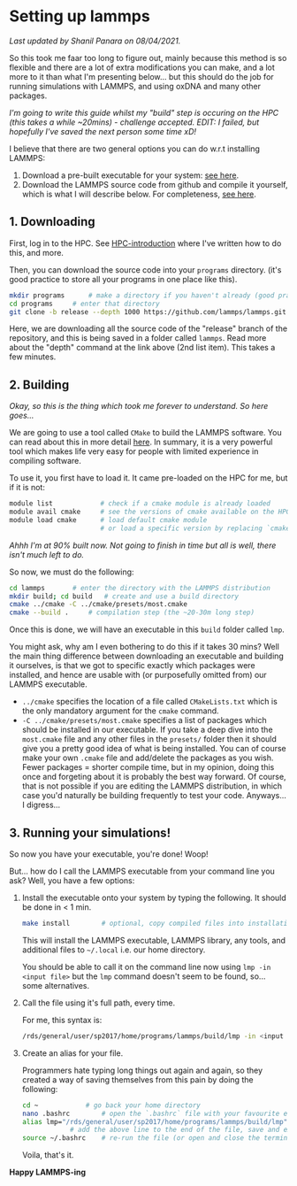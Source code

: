 # Setting up lammps

_Last updated by Shanil Panara on 08/04/2021._

So this took me faar too long to figure out, mainly because this method is so flexible and there are a lot of extra modifications you can make, and a lot more to it than what I'm presenting below... but this should do the job for running simulations with LAMMPS, and using oxDNA and many other packages. 

_I'm going to write this guide whilst my "build" step is occuring on the HPC (this takes a while ~20mins) - challenge accepted. EDIT: I failed, but hopefully I've saved the next person some time xD!_

I believe that there are two general options you can do w.r.t installing LAMMPS:

1. Download a pre-built executable for your system: [see here](https://docs.lammps.org/Install.html).
2. Download the LAMMPS source code from github and compile it yourself, which is what I will describe below. For completeness, [see here](https://docs.lammps.org/Install_git.html).

## 1. Downloading

First, log in to the HPC. See [HPC-introduction](https://github.com/softnanolab/hpc-tutorial/tree/main/HPC-intro) where I've written how to do this, and more.

Then, you can download the source code into your `programs` directory. (it's good practice to store all your programs in one place like this).

```bash
mkdir programs		# make a directory if you haven't already (good practice to store things in one place)
cd programs		# enter that directory
git clone -b release --depth 1000 https://github.com/lammps/lammps.git lammps 
```
Here, we are downloading all the source code of the "release" branch of the repository, and this is being saved in a folder called `lammps`. Read more about the "depth" command at the link above (2nd list item). This takes a few minutes.

## 2. Building

_Okay, so this is the thing which took me forever to understand. So here goes..._

We are going to use a tool called `CMake` to build the LAMMPS software. You can read about this in more detail [here](https://docs.lammps.org/Build_cmake.html). In summary, it is a very powerful tool which makes life very easy for people with limited experience in compiling software.

To use it, you first have to load it. It came pre-loaded on the HPC for me, but if it is not:

```bash
module list            # check if a cmake module is already loaded
module avail cmake     # see the versions of cmake available on the HPC
module load cmake      # load default cmake module
                       # or load a specific version by replacing `cmake` with, e.g., `cmake/3.9.0`
```

_Ahhh I'm at 90% built now. Not going to finish in time but all is well, there isn't much left to do._

So now, we must do the following:

```bash
cd lammps		# enter the directory with the LAMMPS distribution
mkdir build; cd build	# create and use a build directory
cmake ../cmake -C ../cmake/presets/most.cmake 
cmake --build .		# compilation step (the ~20-30m long step)
```

Once this is done, we will have an executable in this `build` folder called `lmp`.

You might ask, why am I even bothering to do this if it takes 30 mins? Well the main thing difference between downloading an executable and building it ourselves, is that we got to specific exactly which packages were installed, and hence are usable with (or purposefully omitted from) our LAMMPS executable.

- `../cmake` specifies the location of a file called `CMakeLists.txt` which is the only mandatory argument for the `cmake` command.
- `-C ../cmake/presets/most.cmake` specifies a list of packages which should be installed in our executable. If you take a deep dive into the `most.cmake` file and any other files in the `presets/` folder then it should give you a pretty good idea of what is being installed. You can of course make your own `.cmake` file and add/delete the packages as you wish. Fewer packages = shorter compile time, but in my opinion, doing this once and forgeting about it is probably the best way forward. Of course, that is not possible if you are editing the LAMMPS distribution, in which case you'd naturally be building frequently to test your code. Anyways... I digress...

## 3. Running your simulations!

So now you have your executable, you're done! Woop!

But... how do I call the LAMMPS executable from your command line you ask? Well, you have a few options:

1. Install the executable onto your system by typing the following. It should be done in < 1 min.

	```bash
	make install		# optional, copy compiled files into installation location
	
	```
	
	This will install the LAMMPS executable, LAMMPS library, any tools, and additional files to `~/.local` i.e. our home directory.

	You should be able to call it on the command line now using `lmp -in <input file>` but the `lmp` command doesn't seem to be found, so... some alternatives.

2. Call the file using it's full path, every time.
	
	For me, this syntax is:

	```bash
	/rds/general/user/sp2017/home/programs/lammps/build/lmp -in <input file>
	```

3. Create an alias for your file.

	Programmers hate typing long things out again and again, so they created a way of saving themselves from this pain by doing the following:

	```bash
	cd ~			# go back your home directory
	nano .bashrc		# open the `.bashrc` file with your favourite editor
	alias lmp="/rds/general/user/sp2017/home/programs/lammps/build/lmp"
				# add the above line to the end of the file, save and exit (Ctrl+S, Ctrl+X)
	source ~/.bashrc	# re-run the file (or open and close the terminal)
	```
	
	Voila, that's it.

**Happy LAMMPS-ing**
